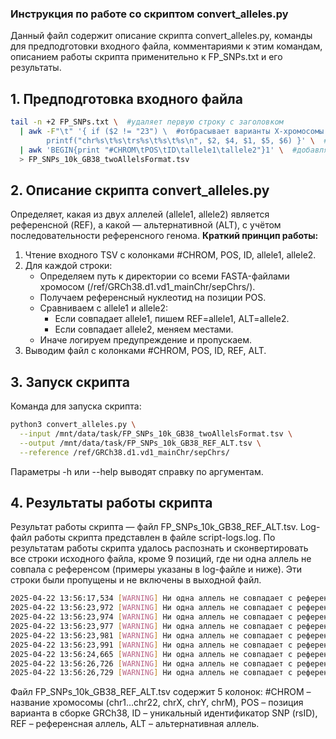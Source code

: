 ### Инструкция по работе со скриптом convert_alleles.py
Данный файл содержит описание скрипта convert_alleles.py, команды для предподготовки входного файла, комментариями к этим командам, описанием работы скрипта применительно к FP_SNPs.txt и его результаты.
## 1. Предподготовка входного файла
```bash
tail -n +2 FP_SNPs.txt \  #удаляет первую строку с заголовком
  | awk -F"\t" '{ if ($2 != "23") \  #отбрасывает варианты X-хромосомы (номер 23)
        printf("chr%s\t%s\trs%s\t%s\t%s\n", $2, $4, $1, $5, $6) }' \  #формирует новую строку с префиксами chr и rs
  | awk 'BEGIN{print "#CHROM\tPOS\tID\tallele1\tallele2"}1' \  #добавляет корректные заголовки
  > FP_SNPs_10k_GB38_twoAllelsFormat.tsv
```
## 2. Описание скрипта convert_alleles.py
Определяет, какая из двух аллелей (allele1, allele2) является референсной (REF), а какой — альтернативной (ALT), с учётом последовательности референсного генома.
<b>Краткий принцип работы:</b>
1. Чтение входного TSV с колонками #CHROM, POS, ID, allele1, allele2.
2. Для каждой строки:
   - Определяем путь к директории со всеми FASTA-файлами хромосом (/ref/GRCh38.d1.vd1_mainChr/sepChrs/).
   - Получаем референсный нуклеотид на позиции POS.
   - Сравниваем с allele1 и allele2:
     - Если совпадает allele1, пишем REF=allele1, ALT=allele2.
     - Если совпадает allele2, меняем местами.
   - Иначе логируем предупреждение и пропускаем.
3. Выводим файл с колонками #CHROM, POS, ID, REF, ALT.
## 3. Запуск скрипта
Команда для запуска скрипта:
```bash
python3 convert_alleles.py \
  --input /mnt/data/task/FP_SNPs_10k_GB38_twoAllelsFormat.tsv \
  --output /mnt/data/task/FP_SNPs_10k_GB38_REF_ALT.tsv \
  --reference /ref/GRCh38.d1.vd1_mainChr/sepChrs/
```
Параметры -h или --help выводят справку по аргументам.
## 4. Результаты работы скрипта
Результат работы скрипта &mdash; файл FP_SNPs_10k_GB38_REF_ALT.tsv. Log-файл работы скрипта представлен в файле script-logs.log.
По результатам работы скрипта удалось распознать и сконвертировать все строки исходного файла, кроме 9 позиций, где ни одна аллель не совпала с референсом (примеры указаны в log-файле и ниже). Эти строки были пропущены и не включены в выходной файл.
```bash
2025-04-22 13:56:17,534 [WARNING] Ни одна аллель не совпадает с референсом: chr1:145899155. Референс=G, аллели=T/C.
2025-04-22 13:56:23,972 [WARNING] Ни одна аллель не совпадает с референсом: chr10:47420743. Референс=G, аллели=T/C.
2025-04-22 13:56:23,974 [WARNING] Ни одна аллель не совпадает с референсом: chr10:47320207. Референс=T, аллели=C/A.
2025-04-22 13:56:23,977 [WARNING] Ни одна аллель не совпадает с референсом: chr10:47268342. Референс=A, аллели=T/C.
2025-04-22 13:56:23,981 [WARNING] Ни одна аллель не совпадает с референсом: chr10:47099482. Референс=T, аллели=G/A.
2025-04-22 13:56:23,991 [WARNING] Ни одна аллель не совпадает с референсом: chr10:46031829. Референс=C, аллели=A/G.
2025-04-22 13:56:24,665 [WARNING] Ни одна аллель не совпадает с референсом: chr11:54678670. Референс=G, аллели=C/T.
2025-04-22 13:56:26,726 [WARNING] Ни одна аллель не совпадает с референсом: chr15:22907410. Референс=G, аллели=T/C.
2025-04-22 13:56:26,729 [WARNING] Ни одна аллель не совпадает с референсом: chr15:22832212. Референс=A, аллели=T/C
```
Файл FP_SNPs_10k_GB38_REF_ALT.tsv содержит 5 колонок: #CHROM – название хромосомы (chr1…chr22, chrX, chrY, chrM), POS – позиция варианта в сборке GRCh38, ID – уникальный идентификатор SNP (rsID), REF – референсная аллель, ALT – альтернативная аллель.
